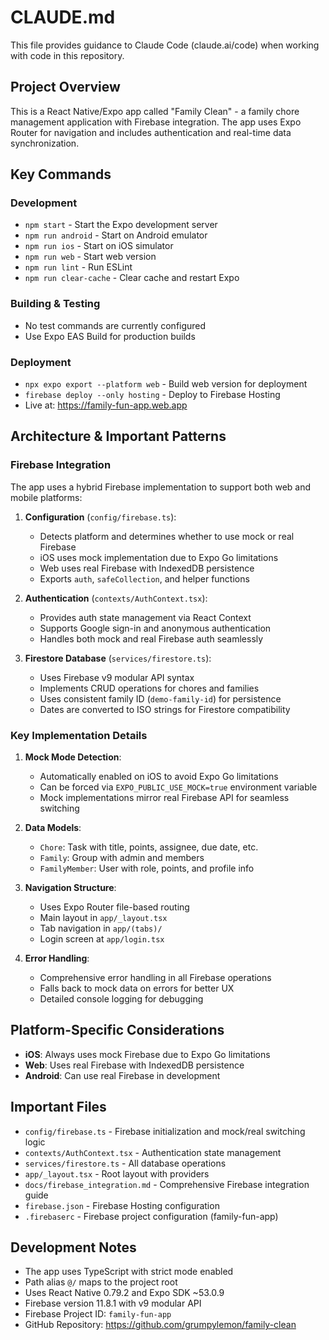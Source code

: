 # CLAUDE.md

This file provides guidance to Claude Code (claude.ai/code) when working with code in this repository.

## Project Overview

This is a React Native/Expo app called "Family Clean" - a family chore management application with Firebase integration. The app uses Expo Router for navigation and includes authentication and real-time data synchronization.

## Key Commands

### Development
- `npm start` - Start the Expo development server
- `npm run android` - Start on Android emulator
- `npm run ios` - Start on iOS simulator  
- `npm run web` - Start web version
- `npm run lint` - Run ESLint
- `npm run clear-cache` - Clear cache and restart Expo

### Building & Testing
- No test commands are currently configured
- Use Expo EAS Build for production builds

### Deployment
- `npx expo export --platform web` - Build web version for deployment
- `firebase deploy --only hosting` - Deploy to Firebase Hosting
- Live at: https://family-fun-app.web.app

## Architecture & Important Patterns

### Firebase Integration
The app uses a hybrid Firebase implementation to support both web and mobile platforms:

1. **Configuration** (`config/firebase.ts`):
   - Detects platform and determines whether to use mock or real Firebase
   - iOS uses mock implementation due to Expo Go limitations
   - Web uses real Firebase with IndexedDB persistence
   - Exports `auth`, `safeCollection`, and helper functions

2. **Authentication** (`contexts/AuthContext.tsx`):
   - Provides auth state management via React Context
   - Supports Google sign-in and anonymous authentication
   - Handles both mock and real Firebase auth seamlessly

3. **Firestore Database** (`services/firestore.ts`):
   - Uses Firebase v9 modular API syntax
   - Implements CRUD operations for chores and families
   - Uses consistent family ID (`demo-family-id`) for persistence
   - Dates are converted to ISO strings for Firestore compatibility

### Key Implementation Details

1. **Mock Mode Detection**:
   - Automatically enabled on iOS to avoid Expo Go limitations
   - Can be forced via `EXPO_PUBLIC_USE_MOCK=true` environment variable
   - Mock implementations mirror real Firebase API for seamless switching

2. **Data Models**:
   - `Chore`: Task with title, points, assignee, due date, etc.
   - `Family`: Group with admin and members
   - `FamilyMember`: User with role, points, and profile info

3. **Navigation Structure**:
   - Uses Expo Router file-based routing
   - Main layout in `app/_layout.tsx` 
   - Tab navigation in `app/(tabs)/`
   - Login screen at `app/login.tsx`

4. **Error Handling**:
   - Comprehensive error handling in all Firebase operations
   - Falls back to mock data on errors for better UX
   - Detailed console logging for debugging

## Platform-Specific Considerations

- **iOS**: Always uses mock Firebase due to Expo Go limitations
- **Web**: Uses real Firebase with IndexedDB persistence
- **Android**: Can use real Firebase in development

## Important Files

- `config/firebase.ts` - Firebase initialization and mock/real switching logic
- `contexts/AuthContext.tsx` - Authentication state management
- `services/firestore.ts` - All database operations
- `app/_layout.tsx` - Root layout with providers
- `docs/firebase_integration.md` - Comprehensive Firebase integration guide
- `firebase.json` - Firebase Hosting configuration
- `.firebaserc` - Firebase project configuration (family-fun-app)

## Development Notes

- The app uses TypeScript with strict mode enabled
- Path alias `@/` maps to the project root
- Uses React Native 0.79.2 and Expo SDK ~53.0.9
- Firebase version 11.8.1 with v9 modular API
- Firebase Project ID: `family-fun-app`
- GitHub Repository: https://github.com/grumpylemon/family-clean